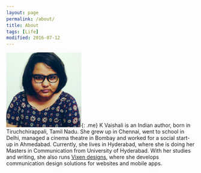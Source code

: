 ```yaml
---
layout: page
permalink: /about/
title: About
tags: [Life]
modified: 2016-07-12
---
```


![image-left](/images/me.jpg){: .me} K Vaishali is an Indian author, born in Tiruchchirappali, Tamil Nadu. She grew up in Chennai, went to school in Delhi, managed a cinema theatre in Bombay and worked for a social start-up in Ahmedabad. Currently, she lives in Hyderabad, where she is doing her Masters in Communication from University of Hyderabad. With her studies and writing, she also runs [Vixen designs](http://vixendesigns.in), where she develops communication design solutions for websites and mobile apps.  